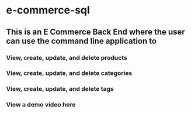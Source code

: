 # e-commerce-sql

## This is an E Commerce Back End where the user can use the command line application to
### View, create, update, and delete products
### View, create, update, and delete categories
### View, create, update, and delete tags

### View a demo video here



